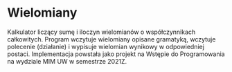 # Wielomiany

Kalkulator liczący sumę i iloczyn wielomianów o współczynnikach całkowitych.
Program wczytuje wielomiany opisane gramatyką, wczytuje polecenie (działanie)
i wypisuje wielomian wynikowy w odpowiedniej postaci. Implementacja powstała jako projekt na Wstępie do Programowania
na wydziale MIM UW w semestrze 2021Z.
